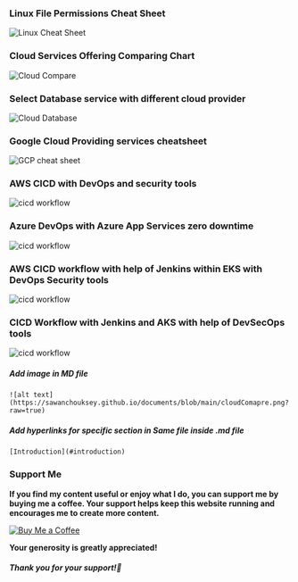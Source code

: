 ### Linux File Permissions Cheat Sheet

![Linux Cheat Sheet](https://github.com/sawanchouksey/documents/blob/main/docs/Miscellaneous/media.jfif?raw=true)

### Cloud Services Offering Comparing Chart

![Cloud Compare](https://github.com/sawanchouksey/documents/blob/main/docs/Miscellaneous/cloudComapre.png?raw=true)

### Select Database service with different cloud provider

![Cloud Database](https://github.com/sawanchouksey/documents/blob/main/docs/Miscellaneous/cloudDbChoose.jpg?raw=true)

### Google Cloud Providing services cheatsheet

![GCP cheat sheet](https://github.com/sawanchouksey/documents/blob/main/docs/Miscellaneous/GCPServiceCheatSheet.png?raw=true)

### AWS CICD with DevOps and security tools

![cicd workflow](https://github.com/sawanchouksey/documents/blob/main/docs/Miscellaneous/aws-cicd-java-eks.png?raw=true)

### Azure DevOps with Azure App Services zero downtime

![cicd workflow](https://github.com/sawanchouksey/documents/blob/main/docs/Miscellaneous/AzureDevOpsJava.drawio.png?raw=true)

### AWS CICD  workflow with help of Jenkins within EKS with DevOps Security tools

![cicd workflow](https://github.com/sawanchouksey/documents/blob/main/docs/Miscellaneous/CICD-workflow.drawio.png?raw=true)

### CICD Workflow with Jenkins and AKS with help of DevSecOps tools

![cicd workflow](https://github.com/sawanchouksey/documents/blob/main/docs/Miscellaneous/cicd+Java+Docker+Azure.png?raw=true)

##### Add image in MD file

```
![alt text](https://sawanchouksey.github.io/documents/blob/main/cloudComapre.png?raw=true)
```

##### Add hyperlinks for specific section in Same file inside .md file

```
[Introduction](#introduction)
```





### Support Me

**If you find my content useful or enjoy what I do, you can support me by buying me a coffee. Your support helps keep this website running and encourages me to create more content.**

[![Buy Me a Coffee](https://www.buymeacoffee.com/assets/img/custom_images/orange_img.png)](https://www.buymeacoffee.com/sawanchokso)

**Your generosity is greatly appreciated!**

##### Thank you for your support!💚
